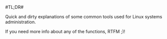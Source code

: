 #TL;DR#

Quick and dirty explanations of some common tools used for Linux systems administration.

If you need more info about any of the functions, RTFM ;)!
